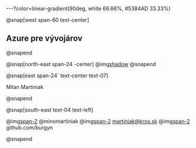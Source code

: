 ---?color=linear-gradient(90deg, white 66.66%, #5384AD 33.33%)

@snap[west span-60 text-center]
## Azure pre vývojárov
@snapend

@snap[north-east span-24 -center]
@img[shadow](AzureForDevelopers/assets/img/IMAG2408.jpg)
@snapend


@snap[east span-24` text-center text-07]

Milan Martiniak

@snapend

@snap[south-east text-04 text-left]

@img[span-2](AzureForDevelopers/assets/img/twitter.png)
@minomartiniak
@img[span-2](AzureForDevelopers/assets/img/outlook.png)
martiniak@kros.sk
@img[span-2](AzureForDevelopers/assets/img/github.png)
github.com/burgyn

@snapend